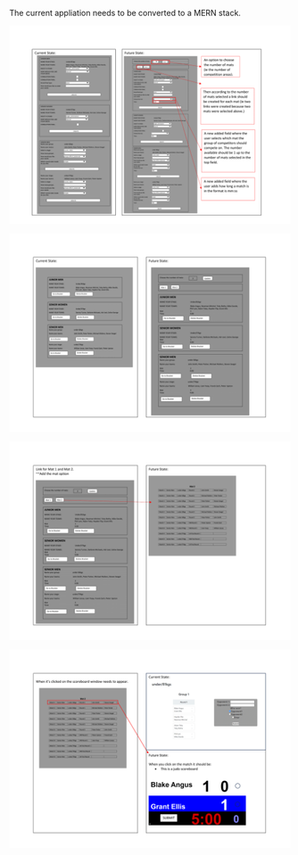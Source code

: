 The current appliation needs to be converted to a MERN stack.



![alt text](https://github.com/willredp/competition/blob/main/Image/Requests-1.png)

![alt text](https://github.com/willredp/competition/blob/main/Image/Requests-2.png)

![alt text](https://github.com/willredp/competition/blob/main/Image/Requests-3.png)

![alt text](https://github.com/willredp/competition/blob/main/Image/Requests-4.png)
